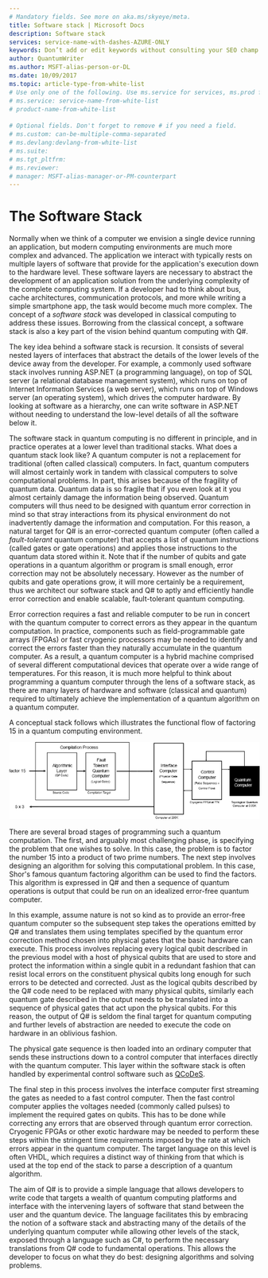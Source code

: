 ```yaml
---
# Mandatory fields. See more on aka.ms/skyeye/meta.
title: Software stack | Microsoft Docs 
description: Software stack
services: service-name-with-dashes-AZURE-ONLY 
keywords: Don’t add or edit keywords without consulting your SEO champ.
author: QuantumWriter
ms.author: MSFT-alias-person-or-DL
ms.date: 10/09/2017
ms.topic: article-type-from-white-list
# Use only one of the following. Use ms.service for services, ms.prod for on-prem. Remove the # before the relevant field.
# ms.service: service-name-from-white-list
# product-name-from-white-list

# Optional fields. Don't forget to remove # if you need a field.
# ms.custom: can-be-multiple-comma-separated
# ms.devlang:devlang-from-white-list
# ms.suite: 
# ms.tgt_pltfrm:
# ms.reviewer:
# manager: MSFT-alias-manager-or-PM-counterpart
---
```

# The Software Stack
Normally when we think of a computer we envision a single device running an application, but modern computing environments are much more complex and advanced. The application we interact with typically rests on multiple layers of software that provide for the application's execution down to the hardware level. These software layers are necessary to abstract the development of an application solution from the underlying complexity of the complete computing system. If a developer had to think about bus, cache architectures, communication protocols, and more while writing a simple smartphone app, the task would become much more complex.  The concept of a *software stack* was developed in classical computing to address these issues.  Borrowing from the classical concept, a software stack is also a key part of the vision behind quantum computing with Q#.  

The key idea behind a software stack is recursion.  It consists of several nested layers of interfaces that abstract the details of the lower levels of the device away from the developer.  For example, a commonly used software stack involves running ASP.NET (a programming language), on top of SQL server (a relational database management system), which runs on top of Internet Information Services (a web server), which runs on top of Windows server (an operating system), which drives the computer hardware.  By looking at software as a hierarchy, one can write software in ASP.NET without needing to understand the low-level details of all the software below it.

The software stack in quantum computing is no different in principle, and in practice operates at a lower level than traditional stacks.  What does a quantum stack look like?  A quantum computer is not a replacement for traditional (often called classical) computers.  In fact, quantum computers will almost certainly work in tandem with classical computers to solve computational problems.  In part, this arises because of the fragility of quantum data.  Quantum data is so fragile that if you even look at it you almost certainly damage the information being observed.  Quantum computers will thus need to be designed with quantum error correction in mind so that stray interactions from its physical environment do not inadvertently damage the information and computation. For this reason, a natural target for Q# is an error-corrected quantum computer (often called a *fault-tolerant* quantum computer) that accepts a list of quantum instructions (called gates or gate operations) and applies those instructions to the quantum data stored within it.  Note that if the number of qubits and gate operations in a quantum algorithm or program is small enough, error correction may not be absolutely necessary.  However as the number of qubits and gate operations grow, it will more certainly be a requirement, thus we architect our software stack and Q# to aptly and efficiently handle error correction and enable scalable, fault-tolerant quantum computing.

Error correction requires a fast and reliable computer to be run in concert with the quantum computer to correct errors as they appear in the quantum computation.  In practice, components such as field-programmable gate arrays (FPGAs) or fast cryogenic processors may be needed to identify and correct the errors faster than they naturally accumulate in the quantum computer.  As a result, a quantum computer is a hybrid machine comprised of several different computational devices that operate over a wide range of temperatures.  For this reason, it is much more helpful to think about programming a quantum computer through the lens of a software stack, as there are many layers of hardware and software (classical and quantum) required to ultimately achieve the implementation of a quantum algorithm on a quantum computer.

A conceptual stack follows which illustrates the functional flow of factoring 15 in a quantum computing environment.

![Software stack](./media/concepts_stack.png)

There are several broad stages of programming such a quantum computation.  The first, and arguably most challenging phase, is specifying the problem that one wishes to solve.  In this case, the problem is to factor the number 15 into a product of two prime numbers.  The next step involves designing an algorithm for solving this computational problem.  In this case, Shor's famous quantum factoring algorithm can be used to find the factors.  This algorithm is expressed in Q# and then a sequence of quantum operations is output that could be run on an idealized error-free quantum computer.  

In this example, assume nature is not so kind as to provide an error-free quantum computer so the subsequent step takes the operations emitted by Q# and translates them using templates specified by the quantum error correction method chosen into physical gates that the basic hardware can execute.  This process involves replacing every logical qubit described in the previous model with a host of physical qubits that are used to store and protect the information within a single qubit in a redundant fashion that can resist local errors on the constituent physical qubits long enough for such errors to be detected and corrected.  Just as the logical qubits described by the Q# code need to be replaced with many physical qubits, similarly each quantum gate described in the output needs to be translated into a sequence of physical gates that act upon the physical qubits.  For this reason, the output of Q# is seldom the final target for quantum computing and further levels of abstraction are needed to execute the code on hardware in an oblivious fashion.

The physical gate sequence is then loaded into an ordinary computer that sends these instructions down to a control computer that interfaces directly with the quantum computer.  This layer within the software stack is often handled by experimental control software such as [QCoDeS](http://qcodes.github.io/Qcodes/).

The final step in this process involves the interface computer first streaming the gates as needed to a fast control computer. Then the fast control computer applies the voltages needed (commonly called pulses) to implement the required gates on qubits. This has to be done while correcting any errors that are observed through quantum error correction.  Cryogenic FPGAs or other exotic hardware may be needed to perform these steps within the stringent time requirements imposed by the rate at which errors appear in the quantum computer.  The target language on this level is often VHDL, which requires a distinct way of thinking from that which is used at the top end of the stack to parse a description of a quantum algorithm.

The aim of Q# is to provide a simple language that allows developers to write code that targets a wealth of quantum computing platforms and interface with the intervening layers of software that stand between the user and the quantum device.  The language facilitates this by embracing the notion of a software stack and abstracting many of the details of the underlying quantum computer while allowing other levels of the stack, exposed through a language such as C#, to perform the necessary translations from Q# code to fundamental operations.  This allows the developer to focus on what they do best: designing algorithms and solving problems.
